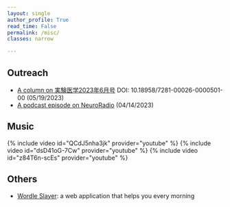 ```yaml
---
layout: single
author_profile: True
read_time: False
permalink: /misc/
classes: narrow

---
```

## Outreach

* [A column on 実験医学2023年6月号][jikkenigaku] DOI: 10.18958/7281-00026-0000501-00 (05/19/2023)
* [A podcast episode on NeuroRadio][nr] (04/14/2023)

[jikkenigaku]: https://doi.org/10.18958/7281-00026-0000501-00
[nr]: https://neuroradio.tokyo/2023/04/14/55-and-your-mouse-can-sing/

## Music

{% include video id="QCdJ5nha3jk" provider="youtube" %}
{% include video id="dsD41oG-7Cw" provider="youtube" %}
{% include video id="z84T6n-scEs" provider="youtube" %}

## Others

* [Wordle Slayer]: a web application that helps you every morning

[Wordle Slayer]: https://yukifujishima.com/wordleslayer/